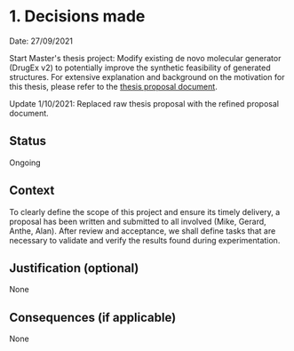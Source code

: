 # 1. Decisions made

Date: 27/09/2021

Start Master's thesis project: Modify existing de novo molecular generator (DrugEx v2) to potentially improve the
synthetic feasibility of generated structures.
For extensive explanation and background on the motivation for this thesis, please refer to the [thesis proposal document](
../references/MSC_THESIS_PROPOSAL_JEJ_CATHALINA_28092021.pdf
).

Update 1/10/2021: Replaced raw thesis proposal with the refined proposal document.

## Status

Ongoing

## Context

To clearly define the scope of this project and ensure its timely delivery, a proposal has been written and submitted
to all involved (Mike, Gerard, Anthe, Alan). After review and acceptance, we shall define tasks that are necessary
to validate and verify the results found during experimentation.

## Justification (optional)

None

## Consequences (if applicable)

None